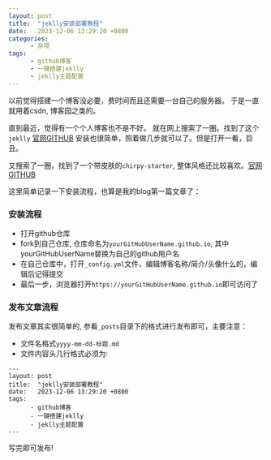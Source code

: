 ```yaml
---
layout: post
title:  "jeklly安装部署教程"
date:   2023-12-06 13:29:20 +0800
categories:
      - 杂项
tags:
      - github博客
      - 一键搭建jeklly
      - jeklly主题配置
---
```


以前觉得搭建一个博客没必要，费时间而且还需要一台自己的服务器。 于是一直就用着csdn, 博客园之类的。

直到最近，觉得有一个个人博客也不是不好。 就在网上搜索了一圈。找到了这个 `jeklly`
[官网GITHUB](https://github.com/jekyll/jekyll)
安装也很简单，照着做几步就可以了。但是打开一看，巨丑。

又搜索了一圈，找到了一个带皮肤的`chirpy-starter`, 整体风格还比较喜欢。[官网GITHUB](https://github.com/cotes2020/chirpy-starter)

这里简单记录一下安装流程，也算是我的blog第一篇文章了：

### 安装流程
- 打开github仓库
- fork到自己仓库, 仓库命名为`yourGitHubUserName.github.io`, 其中yourGitHubUserName替换为自己的github用户名
- 在自己仓库中，打开`_config.yml`文件，编辑博客名称/简介/头像什么的，编辑后记得提交
- 最后一步，浏览器打开`https://yourGitHubUserName.github.io`即可访问了


### 发布文章流程

发布文章其实很简单的, 参看`_posts`目录下的格式进行发布即可，主要注意：
- 文件名格式`yyyy-mm-dd-标题.md`
- 文件内容头几行格式必须为:
```
---
layout: post
title:  "jeklly安装部署教程"
date:   2023-12-06 13:29:20 +0800
tags:
      - github博客
      - 一键搭建jeklly
      - jeklly主题配置
---
```

写完即可发布!




